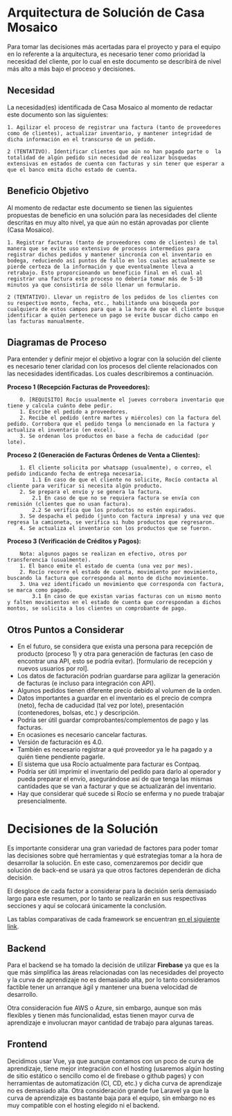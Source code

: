 # Arquitectura de Solución de Casa Mosaico

Para tomar las decisiones más acertadas para el proyecto y para el equipo en lo referente a la arquitectura, es necesario tener como prioridad la necesidad del cliente, por lo cual en este documento se describirá de nivel más alto a más bajo el proceso y decisiones.

## Necesidad

La necesidad(es) identificada de Casa Mosaico al momento de redactar este documento son las siguientes:

```
1. Agilizar el proceso de registrar una factura (tanto de proveedores como de clientes), actualizar inventario, y mantener integridad de dicha información en el transcurso de un pedido.

2 (TENTATIVO). Identificar clientes que aún no han pagado parte o  la totalidad de algún pedido sin necesidad de realizar búsquedas extensivas en estados de cuenta con facturas y sin tener que esperar a que el banco emita dicho estado de cuenta.
```

## Beneficio Objetivo

Al momento de redactar este documento se tienen las siguientes propuestas de beneficio en una solución para las necesidades del cliente descritas en muy alto nivel, ya que aún no están aprovadas por cliente (Casa Mosaico).

```
1. Registrar facturas (tanto de proveedores como de clientes) de tal manera que se evite uso extensivo de procesos intermedios para registrar dichos pedidos y mantener sincronía con el inventario en bodega, reduciendo así puntos de fallo en los cuales actualmente se pierde certeza de la información y que eventualmente lleva a retrabajo. Esto proporcionando un beneficio final en el cual al registrar una factura este proceso no debería tomar más de 5-10 minutos ya que consistiría de sólo llenar un formulario.

2 (TENTATIVO). Llevar un registro de los pedidos de los clientes con su respectivo monto, fecha, etc., habilitando una búsqueda por cualquiera de estos campos para que a la hora de que el cliente busque identificar a quién pertenece un pago se evite buscar dicho campo en las facturas manualmente.
```

## Diagramas de Proceso

Para entender y definir mejor el objetivo a lograr con la solución del cliente es necesario tener claridad con los procesos del cliente relacionados con las necesidades identificadas. Los cuales describiremos a continuación.

**Proceso 1 (Recepción Facturas de Proveedores):**

```
    0. [REQUISITO] Rocío usualmente el jueves corrobora inventario que tiene y calcula cuánto debe pedir.
    1. Escribe el pedido a proveedores.
    2. Recibe el pedido (entre martes y miércoles) con la factura del pedido. Corrobora que el pedido tenga lo mencionado en la factura y actualiza el inventario (en excel).
    3. Se ordenan los productos en base a fecha de caducidad (por lote).
```

**Proceso 2 (Generación de Facturas Órdenes de Venta a Clientes):**

```
    1. El cliente solicita por whatsapp (usualmente), o correo, el pedido indicando fecha de entrega necesaria.
        1.1 En caso de que el cliente no solicite, Rocío contacta al cliente para verificar si necesita algún producto.
    2. Se prepara el envío y se genera la factura.
        2.1 En caso de que no se requiera factura se envía con remisión (clientes que no usan factura).
        2.2 Se verifica que los productos no estén expirados.
    3. Se despacha el pedido (junto con factura impresa) y una vez que regresa la camioneta, se verifica si hubo productos que regresaron.
    4. Se actualiza el inventario con los productos que se fueron.
```

**Proceso 3 (Verificación de Créditos y Pagos):**

```
    Nota: algunos pagos se realizan en efectivo, otros por transferencia (usualmente).
    1. El banco emite el estado de cuenta (una vez por mes).
    2. Rocío recorre el estado de cuenta, movimiento por movimiento, buscando la factura que corresponda al monto de dicho movimiento.
    3. Una vez identificado un movimiento que corresponda con factura, se marca como pagado.
        3.1 En caso de que existan varias facturas con un mismo monto y falten movimientos en el estado de cuenta que correspondan a dichos montos, se solicita a los clientes un comprobante de pago.
```

## Otros Puntos a Considerar

- En el futuro, se considera que exista una persona para recepción de producto (proceso 1) y otra para generación de facturas (en caso de encontrar una API, esto se podría evitar). [formulario de recepción y nuevos usuarios por rol].
- Los datos de facturación podrían guardarse para agilizar la generación de facturas (e incluso para integración con API).
- Algunos pedidos tienen diferente precio debido al volumen de la orden.
- Datos importantes a guardar en el inventario es el precio de compra (neto), fecha de caducidad (tal vez por lote), presentación (contenedores, bolsas, etc.) y descripción.
- Podría ser útil guardar comprobantes/complementos de pago y las facturas.
- En ocasiones es necesario cancelar facturas.
- Versión de facturación es 4.0.
- También es necesario registrar a qué proveedor ya le ha pagado y a quién tiene pendiente pagarle.
- El sistema que usa Rocío actualmente para facturar es Contpaq.
- Podría ser útil imprimir el inventario del pedido para darlo al operador y pueda preparar el envío, asegurándose así de que tenga las mismas cantidades que se van a facturar y que se actualizarán del inventario.
- Hay que considerar qué sucede si Rocío se enferma y no puede trabajar presencialmente.

# Decisiones de la Solución

Es importante considerar una gran variedad de factores para poder tomar las decisiones sobre qué herramientas y qué estrategias tomar a la hora de desarrollar la solución. En este caso, comenzaremos por decidir que solución de back-end se usará ya que otros factores dependerán de dicha decisión.

El desgloce de cada factor a considerar para la decisión sería demasiado largo para este resumen, por lo tanto se realizarán en sus respectivas secciones y aquí se colocará únicamente la conclusión.

Las tablas comparativas de cada framework se encuentran [en el siguiente link](https://docs.google.com/spreadsheets/d/1uozX1ccRj4kSYTOSV0WPLc1fdak2UQO6rOpb9yUyVmE/edit?usp=sharing).

## Backend

Para el backend se ha tomado la decisión de utilizar **Firebase** ya que es la que más simplifica las áreas relacionadas con las necesidades del proyecto y la curva de aprendizaje no es demasiado alta, por lo tanto consideramos factible tener un arranque ágil y mantener una buena velocidad de desarrollo.

Otra consideración fue AWS o Azure, sin embargo, aunque son más flexibles y tienen más funcionalidad, estas tienen mayor curva de aprendizaje e involucran mayor cantidad de trabajo para algunas tareas.

## Frontend

Decidimos usar Vue, ya que aunque contamos con un poco de curva de aprendizaje, tiene mejor integración con el hosting (usaremos algún hosting de sitio estático o sencillo como el de firebase o github pages) y con herramientas de automatización (CI, CD, etc.) y dicha curva de aprendizaje no es demasiado alta. Otra consideración grande fue Laravel ya que la curva de aprendizaje es bastante baja para el equipo, sin embargo no es muy compatible con el hosting elegido ni el backend.